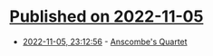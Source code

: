 # [Published on 2022-11-05](index.md)

* [2022-11-05, 23:12:56](https://news.ycombinator.com/item?id=33486949) - [Anscombe's Quartet](https://en.wikipedia.org/wiki/Anscombe%27s_quartet)

